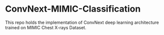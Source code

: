 # ConvNext-MIMIC-Classification
This repo holds the implementation of ConvNext deep learning architecture trained on MIMIC Chest X-rays Dataset.
